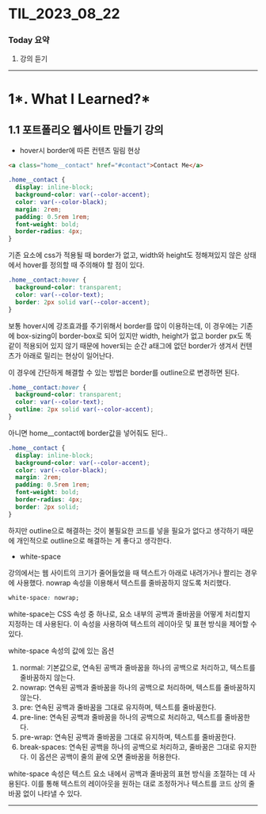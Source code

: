 # TIL_2023_08_22

### Today 요약

1. 강의 듣기

---

# 1*. What I Learned?*

## 1.1 포트폴리오 웹사이트 만들기 강의

- hover시 border에 따른 컨텐츠 밀림 현상

```html
<a class="home__contact" href="#contact">Contact Me</a>
```

```css
.home__contact {
  display: inline-block;
  background-color: var(--color-accent);
  color: var(--color-black);
  margin: 2rem;
  padding: 0.5rem 1rem;
  font-weight: bold;
  border-radius: 4px;
}
```

기존 요소에 css가 적용될 때 border가 없고, width와 height도 정해져있지 않은 상태에서 hover를 정의할 때 주의해야 할 점이 있다.

```css
.home__contact:hover {
  background-color: transparent;
  color: var(--color-text);
  border: 2px solid var(--color-accent);
}
```

보통 hover시에 강조효과를 주기위해서 border를 많이 이용하는데, 이 경우에는 기존에 box-sizing이 border-box로 되어 있지만 width, height가 없고 border px도 똑같이 적용되어 있지 않기 때문에 hover되는 순간 a태그에 없던 border가 생겨서 컨텐츠가 아래로 밀리는 현상이 일어난다.

이 경우에 간단하게 해결할 수 있는 방법은 border를 outline으로 변경하면 된다.

```css
.home__contact:hover {
  background-color: transparent;
  color: var(--color-text);
  outline: 2px solid var(--color-accent);
}
```

아니면 home\_\_contact에 border값을 넣어줘도 된다..

```css
.home__contact {
  display: inline-block;
  background-color: var(--color-accent);
  color: var(--color-black);
  margin: 2rem;
  padding: 0.5rem 1rem;
  font-weight: bold;
  border-radius: 4px;
  border: 2px solid;
}
```

하지만 outline으로 해결하는 것이 불필요한 코드를 넣을 필요가 없다고 생각하기 때문에 개인적으로 outline으로 해결하는 게 좋다고 생각한다.

- white-space

강의에서는 웹 사이트의 크기가 줄어들었을 때 텍스트가 아래로 내려가거나 짤리는 경우에 사용했다. nowrap 속성을 이용해서 텍스트를 줄바꿈하지 않도록 처리했다.

```css
white-space: nowrap;
```

white-space는 CSS 속성 중 하나로, 요소 내부의 공백과 줄바꿈을 어떻게 처리할지 지정하는 데 사용된다. 이 속성을 사용하여 텍스트의 레이아웃 및 표현 방식을 제어할 수 있다.

white-space 속성의 값에 있는 옵션

1. normal: 기본값으로, 연속된 공백과 줄바꿈을 하나의 공백으로 처리하고, 텍스트를 줄바꿈하지 않는다.
2. nowrap: 연속된 공백과 줄바꿈을 하나의 공백으로 처리하며, 텍스트를 줄바꿈하지 않는다.
3. pre: 연속된 공백과 줄바꿈을 그대로 유지하며, 텍스트를 줄바꿈한다.
4. pre-line: 연속된 공백과 줄바꿈을 하나의 공백으로 처리하고, 텍스트를 줄바꿈한다.
5. pre-wrap: 연속된 공백과 줄바꿈을 그대로 유지하며, 텍스트를 줄바꿈한다.
6. break-spaces: 연속된 공백을 하나의 공백으로 처리하고, 줄바꿈은 그대로 유지한다. 이 옵션은 공백이 줄의 끝에 오면 줄바꿈을 허용한다.

white-space 속성은 텍스트 요소 내에서 공백과 줄바꿈의 표현 방식을 조절하는 데 사용된다. 이를 통해 텍스트의 레이아웃을 원하는 대로 조정하거나 텍스트를 코드 상의 줄바꿈 없이 나타낼 수 있다.

---
